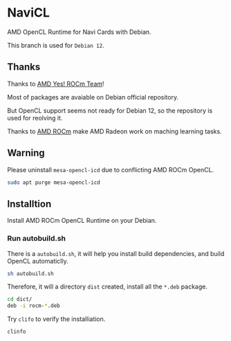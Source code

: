 # NaviCL

AMD OpenCL Runtime for Navi Cards with Debian.

This branch is used for `Debian 12`.

## Thanks

Thanks to [AMD Yes! ROCm Team](https://salsa.debian.org/rocm-team)!

Most of packages are avaiable on Debian official repository.

But OpenCL support seems not ready for Debian 12, so the repository is used for reolving it.

Thanks to [AMD ROCm](https://github.com/ROCm) make AMD Radeon work on maching learning tasks.

## Warning

Please uninstall `mesa-opencl-icd` due to conflicting AMD ROCm OpenCL.

```sh
sudo apt purge mesa-opencl-icd
```

## Installtion

Install AMD ROCm OpenCL Runtime on your Debian.

### Run autobuild.sh

There is a `autobuild.sh`, it will help you install build dependencies, and build OpenCL automaticlly.

```sh
sh autobuild.sh
```

Therefore, it will a directory `dist` created, install all the `*.deb` package.

```sh
cd dict/
deb -i rocm-*.deb
```

Try `clifo` to verify the installiation.

```sh
clinfo
```
